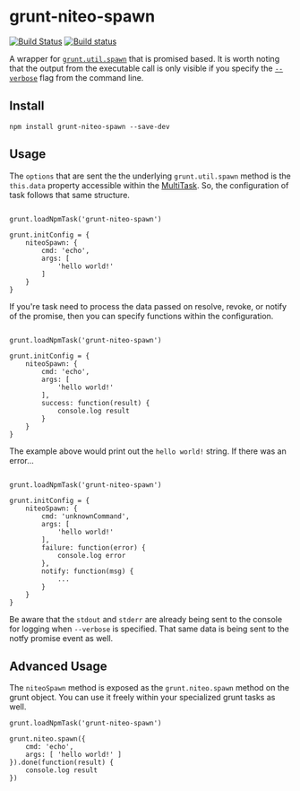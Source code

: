 grunt-niteo-spawn
========
[![Build Status](https://travis-ci.org/NiteoSoftware/grunt-niteo-spawn.svg)](https://travis-ci.org/NiteoSoftware/grunt-niteo-spawn)
[![Build status](https://ci.appveyor.com/api/projects/status/426hcw7dnonhkgrg?svg=true)](https://ci.appveyor.com/project/NiteoBuildBot/grunt-niteo-spawn)

A wrapper for [`grunt.util.spawn`](http://gruntjs.com/api/grunt.util#grunt.util.spawn) that is promised based.  It is worth noting that the output from the executable call is only visible if you specify the [`--verbose`](http://gruntjs.com/using-the-cli#verbose-v) flag from the command line.

Install
-------

```
npm install grunt-niteo-spawn --save-dev
```

Usage
-----

The `options` that are sent the the underlying `grunt.util.spawn` method is the `this.data` property accessible within the [MultiTask](http://gruntjs.com/creating-tasks#multi-tasks).  So, the configuration of task follows that same structure.

```

grunt.loadNpmTask('grunt-niteo-spawn')

grunt.initConfig = {
	niteoSpawn: {
		cmd: 'echo',
		args: [
			'hello world!'
		]
	}
}

```

If you're task need to process the data passed on resolve, revoke, or notify of the promise, then you can specify functions within the configuration.

```

grunt.loadNpmTask('grunt-niteo-spawn')

grunt.initConfig = {
	niteoSpawn: {
		cmd: 'echo',
		args: [
			'hello world!'
		],
		success: function(result) {
			console.log result	
		}
	}
}

```

The example above would print out the `hello world!` string.  If there was an error...


```

grunt.loadNpmTask('grunt-niteo-spawn')

grunt.initConfig = {
	niteoSpawn: {
		cmd: 'unknownCommand',
		args: [
			'hello world!'
		],
		failure: function(error) {
			console.log error	
		},
		notify: function(msg) {
			...
		}
	}
}

```

Be aware that the `stdout` and `stderr` are already being sent to the console for logging when `--verbose` is specified.  That same data is being sent to the notfy promise event as well.

Advanced Usage
--------------

The `niteoSpawn` method is exposed as the `grunt.niteo.spawn` method on the grunt object.  You can use it freely within your specialized grunt tasks as well. 

```
grunt.loadNpmTask('grunt-niteo-spawn')

grunt.niteo.spawn({
	cmd: 'echo',
	args: [ 'hello world!' ]
}).done(function(result) {
	console.log result
})

```

